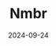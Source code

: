 ---  
layout: startup_page  
title: "Nmbr"  
id: "nmbr.co"  
permalink: "/nmbrnmbr.co09242024/"  
website: "https://www.nmbr.co/"  
funding_round: "Seed"  
funding_amount: "CAD$7.6M"  
investors: "Panache Ventures, Golden Ventures, Motivate Venture Capital, Luge Capital"  
about: "Nmbr is Canada's first dedicated embedded payroll software provider. It offers companies the ability to embed Canadian payroll within their products quickly, simplifying payroll processes and enabling them to launch payroll offerings to increase revenue and customer retention. This innovative approach addresses the lag in payroll technology compared to other financial services."  
markets: "Fintech, Payroll"  
hq: "Toronto, Ontario, Canada"  
founded_year: "2023"  
linkedin: "https://ca.linkedin.com/company/the-nmbr-company"  
twitter: ""  
instagram: ""  
facebook: ""  
crunchbase: "https://www.crunchbase.com/organization/nmbr-050c"  
pitchbook: "https://pitchbook.com/profiles/company/535989-07"  

date_display: "24-Sep-2024"  
date: "2024-09-24"

# SEO Optimization  
meta_title: "Nmbr - Seed Funding (CAD$7.6M)"  
meta_description: "Nmbr, Nmbr is Canada's first dedicated embedded payroll software provider. It offers companies the ability to embed Canadian payroll within their products q..."  
meta_keywords: "Nmbr, Fintech, Payroll, Seed funding"  
canonical_url: "https://startup.projectstartups.com/nmbrnmbr.co09242024/"  
---